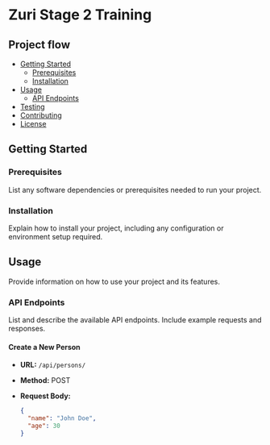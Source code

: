 # Zuri Stage 2 Training

## Project flow

- [Getting Started](#getting-started)
  - [Prerequisites](#prerequisites)
  - [Installation](#installation)
- [Usage](#usage)
  - [API Endpoints](#api-endpoints)
- [Testing](#testing)
- [Contributing](#contributing)
- [License](#license)


## Getting Started


### Prerequisites

List any software dependencies or prerequisites needed to run your project.

### Installation

Explain how to install your project, including any configuration or environment setup required.

## Usage

Provide information on how to use your project and its features.

### API Endpoints

List and describe the available API endpoints. Include example requests and responses.

#### Create a New Person

- **URL:** `/api/persons/`
- **Method:** POST
- **Request Body:**

  ```json
  {
    "name": "John Doe",
    "age": 30
  }
  
